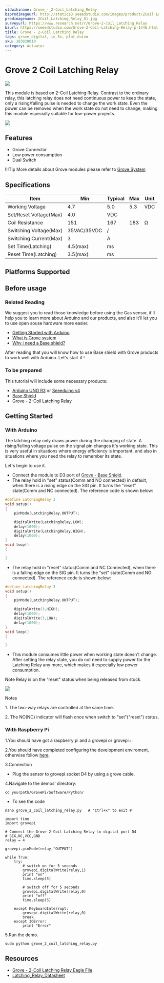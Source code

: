 ```yaml
---
oldwikiname: Grove_-_2-Coil_Latching_Relay
bzprodimageurl: http://statics3.seeedstudio.com/images/product/2Coil Latching Relay.jpg
prodimagename: 2Coil_Latching_Relay_01.jpg
surveyurl: https://www.research.net/r/Grove-2-Coil_Latching_Relay
bzurl: https://seeedstudio.com/Grove-2-Coil-Latching-Relay-p-1446.html
title: Grove - 2-Coil Latching Relay
tags: grove_digital, io_5v, plat_duino
sku: 103020010
category: Actuator
---
```


# Grove 2 Coil Latching Relay

![](https://raw.githubusercontent.com/SeeedDocument/Grove-2-Coil\_Latching\_Relay/master/img/2Coil\_Latching\_Relay\_01.jpg)

This module is based on 2-Coil Latching Relay. Contrast to the ordinary relay, this latching relay does not need continuous power to keep the state, only a rising/falling pulse is needed to change the work state. Even the power can be removed when the work state do not need to change, making this module especially suitable for low-power projects.

[![](https://raw.githubusercontent.com/SeeedDocument/common/master/Get\_One\_Now\_Banner.png)](http://www.seeedstudio.com/Grove-2-Coil-Latching-Relay-p-1446.html)

## Features

* Grove Connector
* Low power consumption
* Dual Switch

!!!Tip More details about Grove modules please refer to [Grove System](http://wiki.seeed.cc/Grove\_System/)

## Specifications

|  Item                   |  Min         |  Typical |  Max |  Unit |
| ----------------------- | ------------ | -------- | ---- | ----- |
|  Working Voltage        |  4.7         |  5.0     |  5.3 |  VDC  |
|  Set/Reset Voltage(Max) |  4.0         |  VDC     |      |       |
|  Coil Resistance        |  151         |  167     |  183 |  Ω    |
|  Switching Voltage(Max) |  35VAC/35VDC |  /       |      |       |
|  Switching Current(Max) |  3           |  A       |      |       |
|  Set Time(Latching)     |  4.5(max)    |  ms      |      |       |
|  Reset Time(Latching)   |  3.5(max)    |  ms      |      |       |

## Platforms Supported

## Before usage

### Related Reading

We suggest you to read those knowledge before using the Gas sensor, it'll help you to learn more about Arduino and our products, and also it'll let you to use open souse hardware more easier.

* [Getting Started with Arduino](https://app.gitbook.com/Getting\_Started\_with\_Seeeduino)
* [What is Grove system](https://app.gitbook.com/Grove\_System)
* [Why i need a Base shield?](https://app.gitbook.com/Base\_Shield\_V2)

After reading that you will know how to use Base shield with Grove products to work well with Arduino. Let's start it !

### To be prepared

This tutorial will include some necessary products:

* [Arduino UNO R3](http://www.seeedstudio.com/depot/Arduino-Uno-Rev3-p-694.html) or [Seeeduino v4](http://www.seeedstudio.com/depot/Seeeduino-V4-p-669.html)
* [Base Shield](http://www.seeedstudio.com/depot/Base-Shield-V2-p-1378.html)
* Grove - 2-Coil Latching Relay

## Getting Started

### With Arduino

The latching relay only draws power during the changing of state. A rising/falling voltage pulse on the signal pin changes it's working state. This is very useful in situations where energy efficiency is important, and also in situations where you need the relay to remember its state.

Let's begin to use it.

* Connect the module to D3 port of [Grove - Base Shield](https://app.gitbook.com/Base\_Shield\_V2).
* The relay hold in "set" status(Comm and NO connected) in default, when there is a rising edge on the SIG pin. It turns the "reset" state(Comm and NC connected). The reference code is shown below:

```c
#define LatchingRelay 3
void setup()
{
    pinMode(LatchingRelay,OUTPUT);

    digitalWrite(LatchingRelay,LOW);
    delay(1000);
    digitalWrite(LatchingRelay,HIGH);
    delay(1000);
}
void loop()
{

}
```

* The relay hold in "reset" status(Comm and NC Connected), when there is a falling edge on the SIG pin. It turns the "set" state(Comm and NO connected). The reference code is shown below:

```c
#define LatchingRelay 3
void setup()
{
    pinMode(LatchingRelay,OUTPUT);

    digitalWrite(3,HIGH);
    delay(1000);
    digitalWrite(3,LOW);
    delay(1000);
}
void loop()
{

}
```

* This module consumes little power when working state doesn't change. After setting the relay state, you do not need to supply power for the Latching Relay any more, which makes it especially low power consumption.

Note Relay is on the "reset" status when being released from stock.

![](https://raw.githubusercontent.com/SeeedDocument/Grove-2-Coil\_Latching\_Relay/master/img/Latching\_Relay\_Diagram.jpg)

Notes

&#x20;1\. The two-way relays are controlled at the same time.

&#x20;2\. The NO(NC) indicator will flash once when switch to "set"("reset") status.

### With Raspberry Pi

1.You should have got a raspberry pi and a grovepi or grovepi+.

2.You should have completed configuring the development enviroment, otherwise follow [here](https://app.gitbook.com/GrovePiPlus).

3.Connection

* Plug the sensor to grovepi socket D4 by using a grove cable.

4.Navigate to the demos' directory:

```
cd yourpath/GrovePi/Software/Python/
```

* To see the code

```
nano grove_2_coil_latching_relay.py   # "Ctrl+x" to exit #
```

```
import time
import grovepi

# Connect the Grove 2-Coil Latching Relay to digital port D4
# SIG,NC,VCC,GND
relay = 4

grovepi.pinMode(relay,"OUTPUT")

while True:
    try:
        # switch on for 5 seconds
        grovepi.digitalWrite(relay,1)
        print "on"
        time.sleep(5)

        # switch off for 5 seconds
        grovepi.digitalWrite(relay,0)
        print "off"
        time.sleep(5)

    except KeyboardInterrupt:
        grovepi.digitalWrite(relay,0)
        break
    except IOError:
        print "Error"
```

5.Run the demo.

```
sudo python grove_2_coil_latching_relay.py
```

## Resources

* [Grove - 2-Coil Latching Relay Eagle File](https://raw.githubusercontent.com/SeeedDocument/Grove-2-Coil\_Latching\_Relay/master/res/Grove-2-Coil\_Latching\_Relay\_Eagle\_File.zip)
* [Latching\_Relay\_Datasheet](https://raw.githubusercontent.com/SeeedDocument/Grove-2-Coil\_Latching\_Relay/master/res/Latching\_Relay\_Datesheet.pdf)
